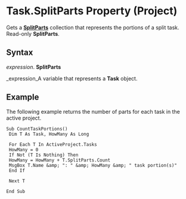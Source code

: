 
# Task.SplitParts Property (Project)

Gets a  **[SplitParts](7eb80010-7b5a-3833-a5c5-b02d0c0bea5c.md)** collection that represents the portions of a split task. Read-only **SplitParts**.


## Syntax

 _expression_. **SplitParts**

 _expression_A variable that represents a  **Task** object.


## Example

The following example returns the number of parts for each task in the active project.


```
Sub CountTaskPortions() 
 Dim T As Task, HowMany As Long 
 
 For Each T In ActiveProject.Tasks 
 HowMany = 0 
 If Not (T Is Nothing) Then 
 HowMany = HowMany + T.SplitParts.Count 
 MsgBox T.Name &amp; ": " &amp; HowMany &amp; " task portion(s)" 
 End If 
 
 Next T 
 
End Sub
```

